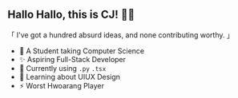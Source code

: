 <!--- CURRENTLY IN CONSTRUCTION --->

## Hallo Hallo, this is CJ! 🍨👋

「 I've got a hundred absurd ideas, and none contributing worthy. 」

- 📖 A Student taking Computer Science
- ✨ Aspiring Full-Stack Developer
- 🌱 Currently using `.py` `.tsx`
- 🎨 Learning about UIUX Design 
- ⚡ Worst Hwoarang Player

<!---
ctrl-siege/ctrl-siege is a ✨ special ✨ repository because its `README.md` (this file) appears on your GitHub profile.
You can click the Preview link to take a look at your changes.
--->
